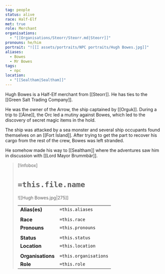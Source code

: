 ```yaml
---
tag: people
status: alive
race: Half-Elf
met: true
role: Merchant
organisations:
  - "[[Organisations/Steorr/Steorr.md|Steorr]]"
pronouns: he/him
portrait: "![[Ξ assets/portraits/NPC portraits/Hugh Bowes.jpg]]"
aliases:
  - Bowes
  - Mr Bowes
tags:
  - npc
location:
  - "[[Sealtham|Sealtham]]"
---
```


Hugh Bowes is a Half-Elf merchant from [[Steorr]]. He has ties to the [[Green Salt Trading Company]]. 

He was the owner of the Arrow, the ship captained by [[Orguk]]. During a trip to [[Áine]], the Orc led a mutiny against Bowes, which led to the discovery of secret magic items in the hold. 

The ship was attacked by a sea monster and several ship occupants found themselves on an [[Fort Island]]. After trying to get the part to recover his cargo from the rest of the crew, Bowes was left stranded. 

He somehow made his way to [[Sealtham]] where the adventures saw him in discussion with [[Lord Mayor Brummbär]]. 

> [!infobox] 
> 
> # `=this.file.name`
> ![[Hugh Bowes.jpg|275]]
> 
> | | |
> | --- | --- |
> | **Alias(es)** | `=this.aliases` |
> | | | 
> | **Race** | `=this.race` |
> | **Pronouns** | `=this.pronouns` |
> | | | 
> | **Status** | `=this.status` | 
> | **Location** | `=this.location` |
> | | | 
> | **Organisations** | `=this.organisations` |
> | **Role** | `=this.role` |


